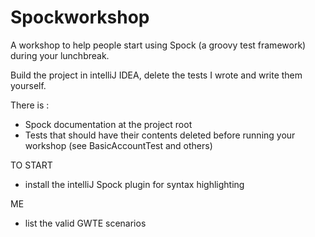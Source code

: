 Spockworkshop
=============

A workshop to help people start using Spock (a groovy test framework) during your lunchbreak.

Build the project in intelliJ IDEA, delete the tests I wrote and write them yourself.

There is :
 - Spock documentation at the project root 
 - Tests that should have their contents deleted before running your workshop (see BasicAccountTest and others)


TO START
- install the intelliJ Spock plugin for syntax highlighting



ME
 - list the valid GWTE scenarios